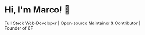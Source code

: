 
# Hi, I'm Marco! 👋

Full Stack Web-Developer | Open-source Maintainer & Contributor | Founder of 6F
